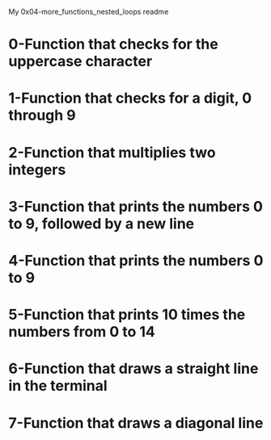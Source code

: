 My 0x04-more_functions_nested_loops readme
# 0-Function that checks for the uppercase character
# 1-Function that checks for a digit, 0 through 9
# 2-Function that multiplies two integers
# 3-Function that prints the numbers 0 to 9, followed by a new line
# 4-Function that prints the numbers 0 to 9
# 5-Function that prints 10 times the numbers from 0 to 14
# 6-Function that draws a straight line in the terminal
# 7-Function that draws a diagonal line
